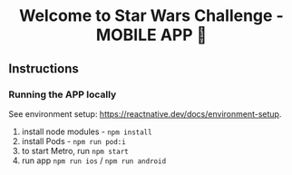 <h1 align="center">Welcome to Star Wars Challenge - MOBILE APP 👋</h1>

## Instructions

### Running the APP locally

See environment setup: https://reactnative.dev/docs/environment-setup.

1. install node modules - `npm install`
2. install Pods - `npm run pod:i`
3. to start Metro, run `npm start`
4. run app `npm run ios` / `npm run android`
